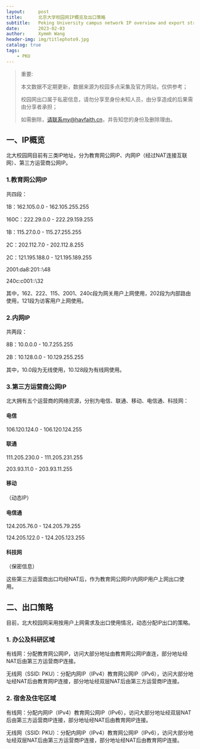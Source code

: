 ```yaml
---
layout:     post
title:      北京大学校园网IP概览及出口策略
subtitle:   Peking University campus network IP overview and export strategy
date:       2023-02-03
author:     Xymmh Wang
header-img: img/titlephoto9.jpg
catalog: true
tags:
    - PKU
---
```


>重要:   
>
>本文数据不定期更新，数据来源为校园多点采集及官方网站，仅供参考；  
>
>校园网出口属于私密信息，请勿分享至身份未知人员，由分享造成的后果需由分享者承担；  
>
>如需删除，请联系my@havfaith.cn，并告知您的身份及删除理由。

## 一、IP概览
北大校园网目前有三类IP地址，分为教育网公网IP、内网IP（经过NAT连接互联网）、第三方运营商公网IP。  

### 1.教育网公网IP
共四段：  

1B：162.105.0.0 - 162.105.255.255  

160C：222.29.0.0 - 222.29.159.255  

1B：115.27.0.0 - 115.27.255.255  

2C：202.112.7.0 - 202.112.8.255  

2C：121.195.188.0 - 121.195.189.255

2001:da8:201::\48  

240c:c001::\32

其中，162、222、115、2001、240c段为网关用户上网使用，202段为内部路由使用，121段为访客用户上网使用。

### 2.内网IP
共两段：  

8B：10.0.0.0 - 10.7.255.255  

2B：10.128.0.0 - 10.129.255.255  

其中，10.0段为无线使用，10.128段为有线网使用。

### 3.第三方运营商公网IP
北大拥有五个运营商的网络资源，分别为电信、联通、移动、电信通、科技网：  

#### 电信
106.120.124.0 - 106.120.124.255

#### 联通 
111.205.230.0 - 111.205.231.255  

203.93.11.0 - 203.93.11.255

#### 移动
（动态IP）

#### 电信通
124.205.76.0 - 124.205.79.255  

124.205.122.0 - 124.205.123.255

#### 科技网
（保密信息）

这些第三方运营商出口均经NAT后，作为教育网公网IP/内网IP用户上网出口使用。

## 二、出口策略
目前，北大校园网采用按用户上网需求及出口使用情况，动态分配IP出口的策略。

### 1. 办公及科研区域
有线网：分配教育网公网IP，访问大部分地址由教育网公网IP直连，部分地址经NAT后由第三方运营商IP连接。  

无线网（SSID: PKU）：分配内网IP（IPv4）教育网公网IP（IPv6），访问大部分地址经NAT后由教育网IP连接，部分地址经双层NAT后由第三方运营商IP连接。

### 2. 宿舍及住宅区域
有线网：分配内网IP（IPv4）教育网公网IP（IPv6），访问大部分地址经双层NAT后由第三方运营商IP连接，部分地址经NAT后由教育网IP连接。  

无线网（SSID: PKU）：分配内网IP（IPv4）教育网公网IP（IPv6），访问大部分地址经双层NAT后由第三方运营商IP连接，部分地址经NAT后由教育网IP连接。

